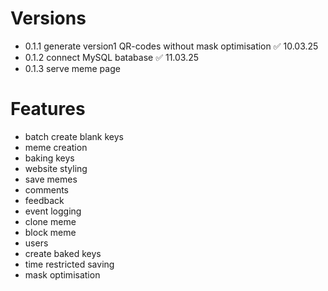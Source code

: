 # Versions
- 0.1.1 generate version1 QR-codes without mask optimisation ✅ 10.03.25
- 0.1.2 connect MySQL batabase ✅ 11.03.25
- 0.1.3 serve meme page

# Features
- batch create blank keys
- meme creation
- baking keys
- website styling
- save memes
- comments
- feedback
- event logging
- clone meme
- block meme
- users
- create baked keys
- time restricted saving
- mask optimisation
